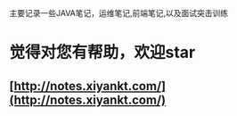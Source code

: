主要记录一些JAVA笔记，运维笔记,前端笔记,以及面试突击训练

# 觉得对您有帮助，欢迎star

## [http://notes.xiyankt.com/](http://notes.xiyankt.com/)